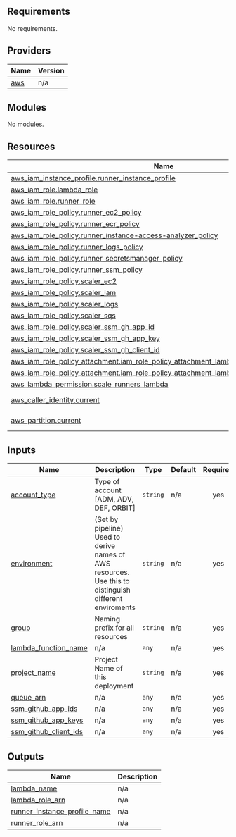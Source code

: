 <!-- BEGIN_TF_DOCS -->
## Requirements

No requirements.

## Providers

| Name | Version |
|------|---------|
| <a name="provider_aws"></a> [aws](#provider\_aws) | n/a |

## Modules

No modules.

## Resources

| Name | Type |
|------|------|
| [aws_iam_instance_profile.runner_instance_profile](https://registry.terraform.io/providers/hashicorp/aws/latest/docs/resources/iam_instance_profile) | resource |
| [aws_iam_role.lambda_role](https://registry.terraform.io/providers/hashicorp/aws/latest/docs/resources/iam_role) | resource |
| [aws_iam_role.runner_role](https://registry.terraform.io/providers/hashicorp/aws/latest/docs/resources/iam_role) | resource |
| [aws_iam_role_policy.runner_ec2_policy](https://registry.terraform.io/providers/hashicorp/aws/latest/docs/resources/iam_role_policy) | resource |
| [aws_iam_role_policy.runner_ecr_policy](https://registry.terraform.io/providers/hashicorp/aws/latest/docs/resources/iam_role_policy) | resource |
| [aws_iam_role_policy.runner_instance-access-analyzer_policy](https://registry.terraform.io/providers/hashicorp/aws/latest/docs/resources/iam_role_policy) | resource |
| [aws_iam_role_policy.runner_logs_policy](https://registry.terraform.io/providers/hashicorp/aws/latest/docs/resources/iam_role_policy) | resource |
| [aws_iam_role_policy.runner_secretsmanager_policy](https://registry.terraform.io/providers/hashicorp/aws/latest/docs/resources/iam_role_policy) | resource |
| [aws_iam_role_policy.runner_ssm_policy](https://registry.terraform.io/providers/hashicorp/aws/latest/docs/resources/iam_role_policy) | resource |
| [aws_iam_role_policy.scaler_ec2](https://registry.terraform.io/providers/hashicorp/aws/latest/docs/resources/iam_role_policy) | resource |
| [aws_iam_role_policy.scaler_iam](https://registry.terraform.io/providers/hashicorp/aws/latest/docs/resources/iam_role_policy) | resource |
| [aws_iam_role_policy.scaler_logs](https://registry.terraform.io/providers/hashicorp/aws/latest/docs/resources/iam_role_policy) | resource |
| [aws_iam_role_policy.scaler_sqs](https://registry.terraform.io/providers/hashicorp/aws/latest/docs/resources/iam_role_policy) | resource |
| [aws_iam_role_policy.scaler_ssm_gh_app_id](https://registry.terraform.io/providers/hashicorp/aws/latest/docs/resources/iam_role_policy) | resource |
| [aws_iam_role_policy.scaler_ssm_gh_app_key](https://registry.terraform.io/providers/hashicorp/aws/latest/docs/resources/iam_role_policy) | resource |
| [aws_iam_role_policy.scaler_ssm_gh_client_id](https://registry.terraform.io/providers/hashicorp/aws/latest/docs/resources/iam_role_policy) | resource |
| [aws_iam_role_policy_attachment.iam_role_policy_attachment_lambda_runner_ssm_manager](https://registry.terraform.io/providers/hashicorp/aws/latest/docs/resources/iam_role_policy_attachment) | resource |
| [aws_iam_role_policy_attachment.iam_role_policy_attachment_lambda_vpc_access_execution](https://registry.terraform.io/providers/hashicorp/aws/latest/docs/resources/iam_role_policy_attachment) | resource |
| [aws_lambda_permission.scale_runners_lambda](https://registry.terraform.io/providers/hashicorp/aws/latest/docs/resources/lambda_permission) | resource |
| [aws_caller_identity.current](https://registry.terraform.io/providers/hashicorp/aws/latest/docs/data-sources/caller_identity) | data source |
| [aws_partition.current](https://registry.terraform.io/providers/hashicorp/aws/latest/docs/data-sources/partition) | data source |

## Inputs

| Name | Description | Type | Default | Required |
|------|-------------|------|---------|:--------:|
| <a name="input_account_type"></a> [account\_type](#input\_account\_type) | Type of account [ADM, ADV, DEF, ORBIT] | `string` | n/a | yes |
| <a name="input_environment"></a> [environment](#input\_environment) | (Set by pipeline) Used to derive names of AWS resources. Use this to distinguish different enviroments | `string` | n/a | yes |
| <a name="input_group"></a> [group](#input\_group) | Naming prefix for all resources | `string` | n/a | yes |
| <a name="input_lambda_function_name"></a> [lambda\_function\_name](#input\_lambda\_function\_name) | n/a | `any` | n/a | yes |
| <a name="input_project_name"></a> [project\_name](#input\_project\_name) | Project Name of this deployment | `string` | n/a | yes |
| <a name="input_queue_arn"></a> [queue\_arn](#input\_queue\_arn) | n/a | `any` | n/a | yes |
| <a name="input_ssm_github_app_ids"></a> [ssm\_github\_app\_ids](#input\_ssm\_github\_app\_ids) | n/a | `any` | n/a | yes |
| <a name="input_ssm_github_app_keys"></a> [ssm\_github\_app\_keys](#input\_ssm\_github\_app\_keys) | n/a | `any` | n/a | yes |
| <a name="input_ssm_github_client_ids"></a> [ssm\_github\_client\_ids](#input\_ssm\_github\_client\_ids) | n/a | `any` | n/a | yes |

## Outputs

| Name | Description |
|------|-------------|
| <a name="output_lambda_name"></a> [lambda\_name](#output\_lambda\_name) | n/a |
| <a name="output_lambda_role_arn"></a> [lambda\_role\_arn](#output\_lambda\_role\_arn) | n/a |
| <a name="output_runner_instance_profile_name"></a> [runner\_instance\_profile\_name](#output\_runner\_instance\_profile\_name) | n/a |
| <a name="output_runner_role_arn"></a> [runner\_role\_arn](#output\_runner\_role\_arn) | n/a |
<!-- END_TF_DOCS -->